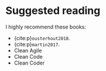 # Suggested reading

I highly recommend these books:

- {cite:p}`ousterhout2018`.
- {cite:p}`martin2017`.
- Clean Agile
- Clean Code
- Clean Coder
